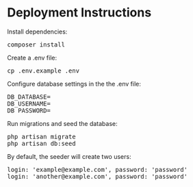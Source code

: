 # Deployment Instructions

Install dependencies:
<pre>composer install</pre>

Create a .env file:
<pre>
cp .env.example .env
</pre>

Configure database settings in the the .env file:
<pre>
DB_DATABASE=
DB_USERNAME=
DB_PASSWORD=
</pre>

Run migrations and seed the database:
<pre>
php artisan migrate
php artisan db:seed
</pre>

By default, the seeder will create two users:
<pre>
login: 'example@example.com', password: 'password'
login: 'another@example.com', password: 'password'
</pre>
